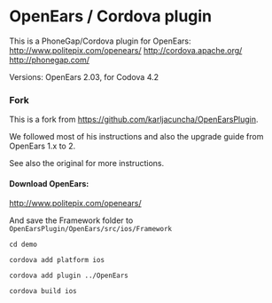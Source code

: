 # OpenEars / Cordova plugin

This is a PhoneGap/Cordova plugin for OpenEars:
http://www.politepix.com/openears/
http://cordova.apache.org/ 
http://phonegap.com/

Versions: OpenEars 2.03, for Codova 4.2

### Fork

This is a fork from https://github.com/karljacuncha/OpenEarsPlugin.

We followed most of his instructions and also the upgrade guide from OpenEars 1.x to 2.

See also the original for more instructions.

#### Download OpenEars:

http://www.politepix.com/openears/

And save the Framework folder to `OpenEarsPlugin/OpenEars/src/ios/Framework`

	cd demo

	cordova add platform ios

	cordova add plugin ../OpenEars

	cordova build ios
